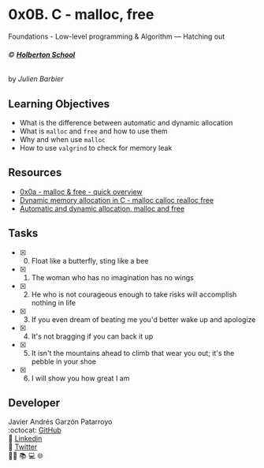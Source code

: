 # 0x0B. C - malloc, free
Foundations - Low-level programming & Algorithm ― Hatching out

###### :copyright: **[Holberton School](https://www.holbertonschool.com/)**
by _Julien Barbier_

## Learning Objectives
* What is the difference between automatic and dynamic allocation
* What is ```malloc``` and ```free``` and how to use them
* Why and when use ```malloc```
* How to use ```valgrind``` to check for memory leak

## Resources
* [0x0a - malloc & free - quick overview](https://docs.google.com/presentation/d/1awucWwPvD8BU783JVqzDXeSerU7eB504M6xRKKZndAI/edit#slide=id.p)
* [Dynamic memory allocation in C - malloc calloc realloc free](https://www.youtube.com/watch?v=xDVC3wKjS64)
* [Automatic and dynamic allocation, malloc and free](https://intranet.hbtn.io/concepts/62)

## Tasks
* [x] 0. Float like a butterfly, sting like a bee
* [x] 1. The woman who has no imagination has no wings
* [x] 2. He who is not courageous enough to take risks will accomplish nothing in life
* [x] 3. If you even dream of beating me you'd better wake up and apologize
* [x] 4. It's not bragging if you can back it up
* [x] 5. It isn't the mountains ahead to climb that wear you out; it's the pebble in your shoe
* [x] 6. I will show you how great I am

## Developer
Javier Andrés Garzón Patarroyo  
:octocat: [GitHub](https://github.com/javierandresgp/)  
:link: [Linkedin](https://www.linkedin.com/in/javierandresgp/)  
:link: [Twitter](https://twitter.com/javierandresgp0)  
:man_technologist: :books: :computer: :globe_with_meridians:

